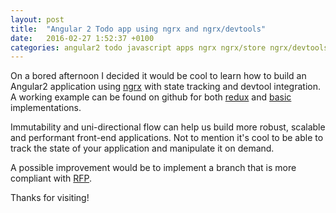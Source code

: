 ```yaml
---
layout: post
title:  "Angular 2 Todo app using ngrx and ngrx/devtools"
date:   2016-02-27 1:52:37 +0100
categories: angular2 todo javascript apps ngrx ngrx/store ngrx/devtools
---
```


On a bored afternoon I decided it would be cool to learn how to build an Angular2 application using [ngrx](https://github.com/ngrx) with state tracking and devtool integration. A working example can be found on github for both [redux](https://github.com/spawnius/angular2-todo/tree/redux) and [basic](https://github.com/spawnius/angular2-todo) implementations.

Immutability and uni-directional flow can help us build more robust, scalable and performant front-end applications. Not to mention it's cool to be able to track the state of your application and manipulate it on demand.

A possible improvement would be to implement a branch that is more compliant with [RFP](https://en.wikipedia.org/wiki/Functional_reactive_programming).

Thanks for visiting!
